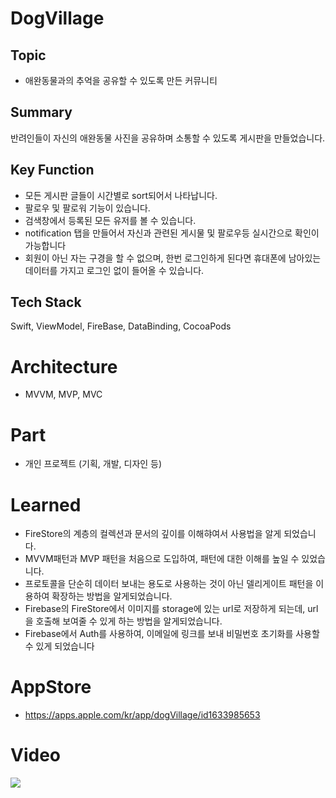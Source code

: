 # DogVillage

## Topic
+ 애완동물과의 추억을 공유할 수 있도록 만든 커뮤니티

## Summary
반려인들이 자신의 애완동물 사진을 공유하며 소통할 수 있도록 게시판을 만들었습니다.

## Key Function
+ 모든 게시판 글들이 시간별로 sort되어서 나타납니다.
+ 팔로우 및 팔로워 기능이 있습니다.
+ 검색창에서 등록된 모든 유저를 볼 수 있습니다.
+ notification 탭을 만들어서 자신과 관련된 게시물 및 팔로우등 실시간으로 확인이 가능합니다
+ 회원이 아닌 자는 구경을 할 수 없으며, 한번 로그인하게 된다면 휴대폰에 남아있는 데이터를 가지고 로그인 없이 들어올 수 있습니다.

## Tech Stack
Swift, ViewModel, FireBase, DataBinding, CocoaPods

# Architecture
+ MVVM, MVP, MVC

# Part
+ 개인 프로젝트 (기획, 개발, 디자인 등)

# Learned
+ FireStore의 계층의 컬렉션과 문서의 깊이를 이해햐여서 사용법을 알게 되었습니다.
+ MVVM패턴과 MVP 패턴을 처음으로 도입하여, 패턴에 대한 이해를 높일 수 있었습니다.
+ 프로토콜을 단순히 데이터 보내는 용도로 사용하는 것이 아닌 델리게이트 패턴을 이용하여 확장하는 방법을 알게되었습니다.
+ Firebase의 FireStore에서 이미지를 storage에 있는 url로 저장하게 되는데, url을 호출해 보여줄 수 있게 하는 방법을 알게되었습니다.
+ Firebase에서 Auth를 사용하여, 이메일에 링크를 보내 비밀번호 초기화를 사용할 수 있게 되었습니다

# AppStore
+ https://apps.apple.com/kr/app/dogVillage/id1633985653

# Video
<img src="https://github.com/UiHyungZo/DogVillage/issues/2#issue-1305682708">
